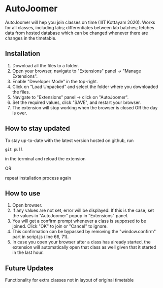 # AutoJoomer
AutoJoomer will hep you join classes on time (IIIT Kottayam 2020). Works for all classes, including labs; differentiates between lab batches; fetches data from hosted database which can be changed whenever there are changes in the timetable.

## Installation
1. Download all the files to a folder.
2. Open your browser, navigate to "Extensions" panel -> "Manage Extensions".
3. Enable "Developer Mode" in the top-right.
4. Click on "Load Unpacked" and select the folder where you downloaded the files.
5. Navigate to "Extensions" panel -> click on "AutoJoomer".
6. Set the required values, click "SAVE", and restart your browser.
7. The extension will stop working when the browser is closed OR the day is over.

## How to stay updated
To stay up-to-date with the latest version hosted on github, run 
```
git pull
``` 
in the terminal and reload the extension

OR

repeat installation process again

## How to use
1. Open browser.
2. If any values are not set, error will be displayed. If this is the case, set the values in "AutoJoomer" popup in "Extensions" panel.
3. You will get a confirm prompt whenever a class is supposed to be joined. Click "OK" to join or "Cancel" to ignore.
4. This confirmation can be bypassed by removing the "window.confirm" part in script.js (line 66, 71).
5. In case you open your browser after a class has already started, the extension will automatically open that class as well given that it started in the last hour.

## Future Updates
Functionality for extra classes not in layout of original timetable